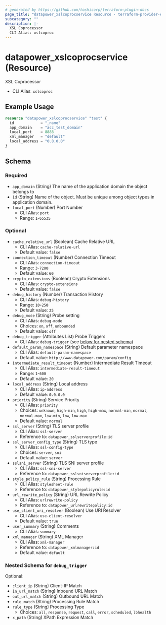 ```yaml
---
# generated by https://github.com/hashicorp/terraform-plugin-docs
page_title: "datapower_xslcoprocservice Resource - terraform-provider-datapower"
subcategory: ""
description: |-
  XSL Coprocessor
  CLI Alias: xslcoproc
---
```


# datapower_xslcoprocservice (Resource)

XSL Coprocessor
  - CLI Alias: `xslcoproc`

## Example Usage

```terraform
resource "datapower_xslcoprocservice" "test" {
  id            = "_name"
  app_domain    = "acc_test_domain"
  local_port    = 8888
  xml_manager   = "default"
  local_address = "0.0.0.0"
}
```

<!-- schema generated by tfplugindocs -->
## Schema

### Required

- `app_domain` (String) The name of the application domain the object belongs to
- `id` (String) Name of the object. Must be unique among object types in application domain.
- `local_port` (Number) Port Number
  - CLI Alias: `port`
  - Range: `1`-`65535`

### Optional

- `cache_relative_url` (Boolean) Cache Relative URL
  - CLI Alias: `cache-relative-url`
  - Default value: `false`
- `connection_timeout` (Number) Connection Timeout
  - CLI Alias: `connection-timeout`
  - Range: `3`-`7200`
  - Default value: `60`
- `crypto_extensions` (Boolean) Crypto Extensions
  - CLI Alias: `crypto-extensions`
  - Default value: `false`
- `debug_history` (Number) Transaction History
  - CLI Alias: `debug-history`
  - Range: `10`-`250`
  - Default value: `25`
- `debug_mode` (String) Probe setting
  - CLI Alias: `debug-mode`
  - Choices: `on`, `off`, `unbounded`
  - Default value: `off`
- `debug_trigger` (Attributes List) Probe Triggers
  - CLI Alias: `debug-trigger` (see [below for nested schema](#nestedatt--debug_trigger))
- `default_param_namespace` (String) Default parameter namespace
  - CLI Alias: `default-param-namespace`
  - Default value: `http://www.datapower.com/param/config`
- `intermediate_result_timeout` (Number) Intermediate Result Timeout
  - CLI Alias: `intermediate-result-timeout`
  - Range: `1`-`600`
  - Default value: `20`
- `local_address` (String) Local address
  - CLI Alias: `ip-address`
  - Default value: `0.0.0.0`
- `priority` (String) Service Priority
  - CLI Alias: `priority`
  - Choices: `unknown`, `high-min`, `high`, `high-max`, `normal-min`, `normal`, `normal-max`, `low-min`, `low`, `low-max`
  - Default value: `normal`
- `ssl_server` (String) TLS server profile
  - CLI Alias: `ssl-server`
  - Reference to: `datapower_sslserverprofile:id`
- `ssl_server_config_type` (String) TLS type
  - CLI Alias: `ssl-config-type`
  - Choices: `server`, `sni`
  - Default value: `server`
- `sslsni_server` (String) TLS SNI server profile
  - CLI Alias: `ssl-sni-server`
  - Reference to: `datapower_sslsniserverprofile:id`
- `style_policy_rule` (String) Processing Rule
  - CLI Alias: `stylesheet-rule`
  - Reference to: `datapower_stylepolicyrule:id`
- `url_rewrite_policy` (String) URL Rewrite Policy
  - CLI Alias: `urlrewrite-policy`
  - Reference to: `datapower_urlrewritepolicy:id`
- `use_client_uri_resolver` (Boolean) Use URI Resolver
  - CLI Alias: `use-client-resolver`
  - Default value: `true`
- `user_summary` (String) Comments
  - CLI Alias: `summary`
- `xml_manager` (String) XML Manager
  - CLI Alias: `xml-manager`
  - Reference to: `datapower_xmlmanager:id`
  - Default value: `default`

<a id="nestedatt--debug_trigger"></a>
### Nested Schema for `debug_trigger`

Optional:

- `client_ip` (String) Client-IP Match
- `in_url_match` (String) Inbound URL Match
- `out_url_match` (String) Outbound URL Match
- `rule_match` (String) Processing Rule Match
- `rule_type` (String) Processing Type
  - Choices: `all`, `response`, `request`, `call`, `error`, `scheduled`, `lbhealth`
- `x_path` (String) XPath Expression Match
